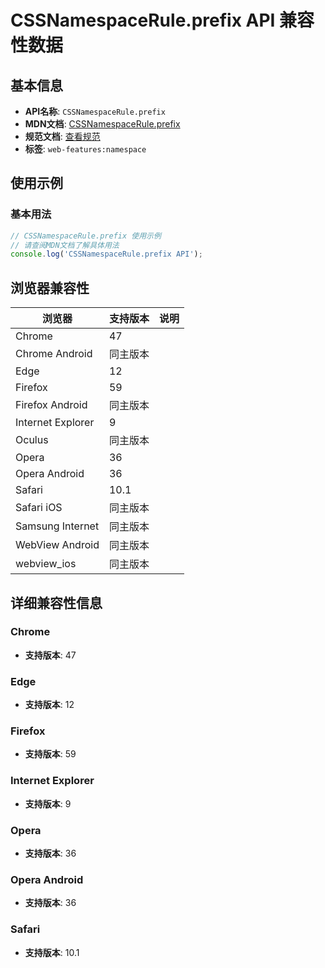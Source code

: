 # CSSNamespaceRule.prefix API 兼容性数据

## 基本信息

- **API名称**: `CSSNamespaceRule.prefix`
- **MDN文档**: [CSSNamespaceRule.prefix](https://developer.mozilla.org/docs/Web/API/CSSNamespaceRule/prefix)
- **规范文档**: [查看规范](https://drafts.csswg.org/cssom/#dom-cssnamespacerule-prefix)
- **标签**: `web-features:namespace`

## 使用示例

### 基本用法

```javascript
// CSSNamespaceRule.prefix 使用示例
// 请查阅MDN文档了解具体用法
console.log('CSSNamespaceRule.prefix API');
```

## 浏览器兼容性

| 浏览器 | 支持版本 | 说明 |
|--------|----------|------|
| Chrome | 47 |  |
| Chrome Android | 同主版本 |  |
| Edge | 12 |  |
| Firefox | 59 |  |
| Firefox Android | 同主版本 |  |
| Internet Explorer | 9 |  |
| Oculus | 同主版本 |  |
| Opera | 36 |  |
| Opera Android | 36 |  |
| Safari | 10.1 |  |
| Safari iOS | 同主版本 |  |
| Samsung Internet | 同主版本 |  |
| WebView Android | 同主版本 |  |
| webview_ios | 同主版本 |  |

## 详细兼容性信息

### Chrome

- **支持版本**: 47

### Edge

- **支持版本**: 12

### Firefox

- **支持版本**: 59

### Internet Explorer

- **支持版本**: 9

### Opera

- **支持版本**: 36

### Opera Android

- **支持版本**: 36

### Safari

- **支持版本**: 10.1

